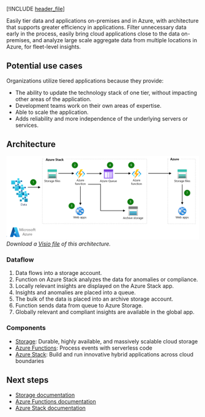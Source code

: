 [!INCLUDE [header_file](../../../includes/sol-idea-header.md)]

Easily tier data and applications on-premises and in Azure, with architecture that supports greater efficiency in applications. Filter unnecessary data early in the process, easily bring cloud applications close to the data on-premises, and analyze large scale aggregate data from multiple locations in Azure, for fleet-level insights.

## Potential use cases

Organizations utilize tiered applications because they provide:

- The ability to update the technology stack of one tier, without impacting other areas of the application.
- Development teams work on their own areas of expertise.
- Able to scale the application.
- Adds reliability and more independence of the underlying servers or services.

## Architecture

![Architecture diagram shows data to Azure function; to Web apps, Azure Queue and storage; to Azure function to storage to Web apps.](../media/tiered-data-for-analytics.png)
*Download a [Visio file](https://arch-center.azureedge.net/tiered-data-for-analytics.vsdx) of this architecture.*

### Dataflow

1. Data flows into a storage account.
1. Function on Azure Stack analyzes the data for anomalies or compliance.
1. Locally relevant insights are displayed on the Azure Stack app.
1. Insights and anomalies are placed into a queue.
1. The bulk of the data is placed into an archive storage account.
1. Function sends data from queue to Azure Storage.
1. Globally relevant and compliant insights are available in the global app.

### Components

* [Storage](https://azure.microsoft.com/services/storage): Durable, highly available, and massively scalable cloud storage
* [Azure Functions](https://azure.microsoft.com/services/functions): Process events with serverless code
* [Azure Stack](https://azure.microsoft.com/overview/azure-stack): Build and run innovative hybrid applications across cloud boundaries

## Next steps

* [Storage documentation](/azure/storage)
* [Azure Functions documentation](/azure/azure-functions)
* [Azure Stack documentation](/azure/azure-stack/user/azure-stack-solution-staged-data-analytics)
